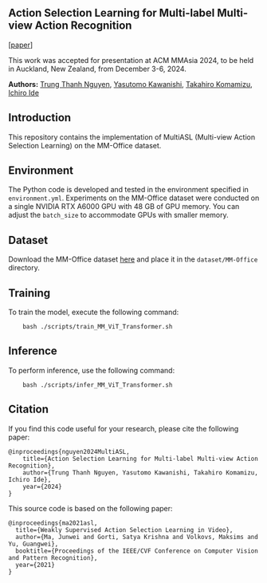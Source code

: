 ## Action Selection Learning for Multi-label Multi-view Action Recognition
[[paper](https://arxiv.org/abs/2410.03302)]

This work was accepted for presentation at ACM MMAsia 2024, to be held in Auckland, New Zealand, from December 3-6, 2024.

**Authors:** [Trung Thanh Nguyen](https://scholar.google.com/citations?user=QSV452QAAAAJ), [Yasutomo Kawanishi](https://scholar.google.com/citations?user=Tdfw6WMAAAAJ), [Takahiro Komamizu](https://scholar.google.com/citations?user=j4n_V44AAAAJ), [Ichiro Ide](https://scholar.google.com/citations?user=8PXJm98AAAAJ)


## Introduction
This repository contains the implementation of MultiASL (Multi-view Action Selection Learning) on the MM-Office dataset.


## Environment

The Python code is developed and tested in the environment specified in `environment.yml`. 
Experiments on the MM-Office dataset were conducted on a single NVIDIA RTX A6000 GPU with 48 GB of GPU memory. 
You can adjust the `batch_size` to accommodate GPUs with smaller memory.


## Dataset

Download the MM-Office dataset [here](https://github.com/nttrd-mdlab/mm-office) and place it in the `dataset/MM-Office` directory.

## Training
To train the model, execute the following command:
```
    bash ./scripts/train_MM_ViT_Transformer.sh
```

## Inference
To perform inference, use the following command:
```
    bash ./scripts/infer_MM_ViT_Transformer.sh
```

## Citation

If you find this code useful for your research, please cite the following paper:
```
@inproceedings{nguyen2024MultiASL,
    title={Action Selection Learning for Multi-label Multi-view Action Recognition},
    author={Trung Thanh Nguyen, Yasutomo Kawanishi, Takahiro Komamizu, Ichiro Ide},
    year={2024}
}
```

This source code is based on the following paper:
```
@inproceedings{ma2021asl,
  title={Weakly Supervised Action Selection Learning in Video},
  author={Ma, Junwei and Gorti, Satya Krishna and Volkovs, Maksims and Yu, Guangwei},
  booktitle={Proceedings of the IEEE/CVF Conference on Computer Vision and Pattern Recognition},
  year={2021}
}
```
